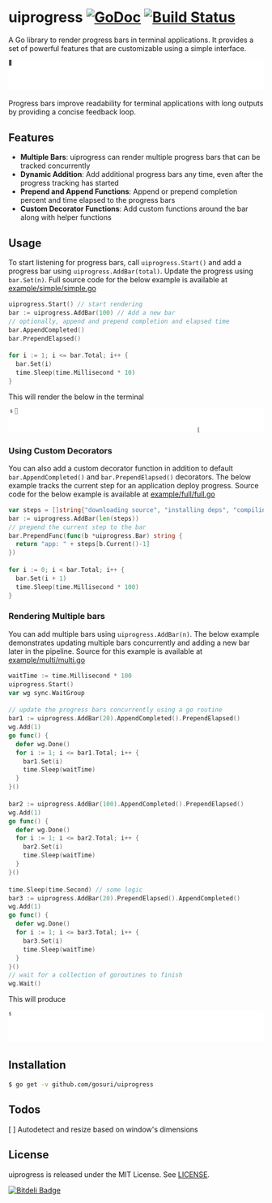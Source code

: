# uiprogress [![GoDoc](https://godoc.org/github.com/gosuri/uiprogress?status.svg)](https://godoc.org/github.com/gosuri/uiprogress) [![Build Status](https://travis-ci.org/gosuri/uiprogress.svg?branch=master)](https://travis-ci.org/gosuri/uiprogress)

A Go library to render progress bars in terminal applications. It provides a set of powerful features that are customizable using a simple interface.

![example](doc/example_full.gif)

Progress bars improve readability for terminal applications with long outputs by providing a concise feedback loop.

## Features

* __Multiple Bars__: uiprogress can render multiple progress bars that can be tracked concurrently
* __Dynamic Addition__:  Add additional progress bars any time, even after the progress tracking has started
* __Prepend and Append Functions__: Append or prepend completion percent and time elapsed to the progress bars
* __Custom Decorator Functions__: Add custom functions around the bar along with helper functions

## Usage

To start listening for progress bars, call `uiprogress.Start()` and add a progress bar using `uiprogress.AddBar(total)`. Update the progress using `bar.Set(n)`. Full source code for the below example is available at [example/simple/simple.go](example/simple/simple.go) 

```go
uiprogress.Start() // start rendering
bar := uiprogress.AddBar(100) // Add a new bar
// optionally, append and prepend completion and elapsed time
bar.AppendCompleted()
bar.PrependElapsed()

for i := 1; i <= bar.Total; i++ {
  bar.Set(i)
  time.Sleep(time.Millisecond * 10)
}
```

This will render the below in the terminal

![example](doc/example_simple.gif)

### Using Custom Decorators

You can also add a custom decorator function in addition to default `bar.AppendCompleted()` and `bar.PrependElapsed()` decorators. The below example tracks the current step for an application deploy progress. Source code for the below example is available at [example/full/full.go](example/full/full.go) 

```go
var steps = []string{"downloading source", "installing deps", "compiling", "packaging", "seeding database", "deploying", "staring servers"}
bar := uiprogress.AddBar(len(steps))
// prepend the current step to the bar
bar.PrependFunc(func(b *uiprogress.Bar) string {
  return "app: " + steps[b.Current()-1]
})

for i := 0; i < bar.Total; i++ {
  bar.Set(i + 1)
  time.Sleep(time.Millisecond * 100)
}
```

### Rendering Multiple bars

You can add multiple bars using `uiprogress.AddBar(n)`. The below example demonstrates updating multiple bars concurrently and adding a new bar later in the pipeline. Source for this example is available at [example/multi/multi.go](example/multi/multi.go) 

```go
waitTime := time.Millisecond * 100
uiprogress.Start()
var wg sync.WaitGroup

// update the progress bars concurrently using a go routine
bar1 := uiprogress.AddBar(20).AppendCompleted().PrependElapsed()
wg.Add(1)
go func() {
  defer wg.Done()
  for i := 1; i <= bar1.Total; i++ {
    bar1.Set(i)
    time.Sleep(waitTime)
  }
}()

bar2 := uiprogress.AddBar(100).AppendCompleted().PrependElapsed()
wg.Add(1)
go func() {
  defer wg.Done()
  for i := 1; i <= bar2.Total; i++ {
    bar2.Set(i)
    time.Sleep(waitTime)
  }
}()

time.Sleep(time.Second) // some logic
bar3 := uiprogress.AddBar(20).PrependElapsed().AppendCompleted()
wg.Add(1)
go func() {
  defer wg.Done()
  for i := 1; i <= bar3.Total; i++ {
    bar3.Set(i)
    time.Sleep(waitTime)
  }
}()
// wait for a collection of goroutines to finish
wg.Wait()
```

This will produce

![example](doc/example_multi.gif)

## Installation

```sh
$ go get -v github.com/gosuri/uiprogress
```
## Todos

[ ] Autodetect and resize based on window's dimensions

## License

uiprogress is released under the MIT License. See [LICENSE](https://github.com/gosuri/uiprogress/blob/master/LICENSE).

[![Bitdeli Badge](https://d2weczhvl823v0.cloudfront.net/gosuri/uiprogress/trend.png)](https://bitdeli.com/free "Bitdeli Badge")

